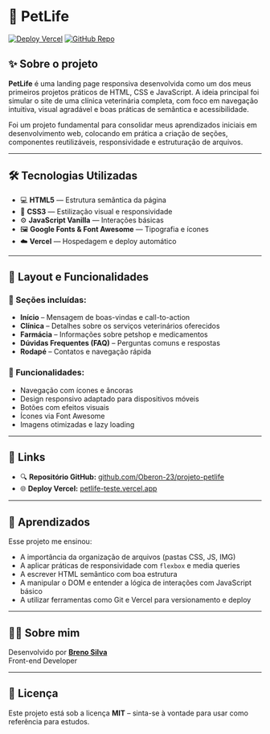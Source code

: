 # 🐾 PetLife

[![Deploy Vercel](https://img.shields.io/badge/Deploy-Vercel-000?style=for-the-badge&logo=vercel&logoColor=white)](https://vercel.com/oberon-23s-projects/petlife-teste)
[![GitHub Repo](https://img.shields.io/badge/GitHub-Projeto-181717?style=for-the-badge&logo=github&logoColor=white)](https://github.com/Oberon-23/projeto-petlife)

## ✨ Sobre o projeto

**PetLife** é uma landing page responsiva desenvolvida como um dos meus primeiros projetos práticos de HTML, CSS e JavaScript. A ideia principal foi simular o site de uma clínica veterinária completa, com foco em navegação intuitiva, visual agradável e boas práticas de semântica e acessibilidade.

Foi um projeto fundamental para consolidar meus aprendizados iniciais em desenvolvimento web, colocando em prática a criação de seções, componentes reutilizáveis, responsividade e estruturação de arquivos.

---

## 🛠️ Tecnologias Utilizadas

- 💻 **HTML5** — Estrutura semântica da página  
- 🎨 **CSS3** — Estilização visual e responsividade  
- ⚙️ **JavaScript Vanilla** — Interações básicas  
- 🖼️ **Google Fonts & Font Awesome** — Tipografia e ícones  
- ☁️ **Vercel** — Hospedagem e deploy automático

---

## 📸 Layout e Funcionalidades

### 🔹 Seções incluídas:

- **Início** – Mensagem de boas-vindas e call-to-action  
- **Clínica** – Detalhes sobre os serviços veterinários oferecidos  
- **Farmácia** – Informações sobre petshop e medicamentos  
- **Dúvidas Frequentes (FAQ)** – Perguntas comuns e respostas  
- **Rodapé** – Contatos e navegação rápida

### 🧩 Funcionalidades:

- Navegação com ícones e âncoras
- Design responsivo adaptado para dispositivos móveis
- Botões com efeitos visuais
- Ícones via Font Awesome
- Imagens otimizadas e lazy loading

---

## 🔗 Links

- 🔍 **Repositório GitHub:** [github.com/Oberon-23/projeto-petlife](https://github.com/Oberon-23/projeto-petlife)
- 🌐 **Deploy Vercel:** [petlife-teste.vercel.app](https://vercel.com/oberon-23s-projects/petlife-teste)

---

## 🧠 Aprendizados

Esse projeto me ensinou:

- A importância da organização de arquivos (pastas CSS, JS, IMG)
- A aplicar práticas de responsividade com `flexbox` e media queries
- A escrever HTML semântico com boa estrutura
- A manipular o DOM e entender a lógica de interações com JavaScript básico
- A utilizar ferramentas como Git e Vercel para versionamento e deploy

---

## 🙋‍♂️ Sobre mim

Desenvolvido por [**Breno Silva**](https://www.linkedin.com/in/brenosilvarangel/)  
Front-end Developer 

---

## 📌 Licença

Este projeto está sob a licença **MIT** – sinta-se à vontade para usar como referência para estudos.
